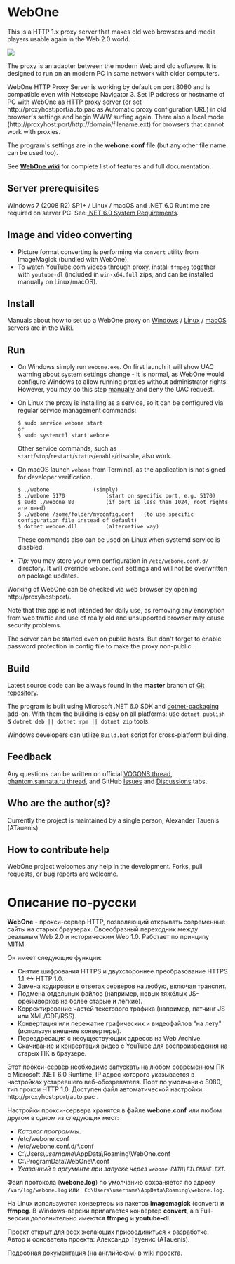 ﻿# WebOne
This is a HTTP 1.x proxy server that makes old web browsers and media players usable again in the Web 2.0 world.

![](https://raw.githubusercontent.com/atauenis/webone/master/docs/Demo.png)

The proxy is an adapter between the modern Web and old software. It is designed to run on an modern PC in same network with older computers.

WebOne HTTP Proxy Server is working by default on port 8080 and is compatible even with Netscape Navigator 3. Set IP address or hostname of PC with WebOne as HTTP proxy server (or set http://proxyhost:port/auto.pac as Automatic proxy configuration URL) in old browser's settings and begin WWW surfing again. There also a local mode (http://proxyhost:port/http://domain/filename.ext) for browsers that cannot work with proxies.

The program's settings are in the __webone.conf__ file (but any other file name can be used too).

See **[WebOne wiki](https://github.com/atauenis/webone/wiki)** for complete list of features and full documentation.

## Server prerequisites
Windows 7 (2008 R2) SP1+ / Linux / macOS and .NET 6.0 Runtime are required on server PC. See [.NET 6.0 System Requirements](https://github.com/dotnet/core/blob/main/release-notes/6.0/supported-os.md).

## Image and video converting
* Picture format converting is performing via `convert` utility from ImageMagick (bundled with WebOne).
* To watch YouTube.com videos through proxy, install `ffmpeg` together with `youtube-dl` (included in `win-x64.full` zips, and can be installed manually on Linux/macOS).

## Install
Manuals about how to set up a WebOne proxy on [Windows](https://github.com/atauenis/webone/wiki/Windows-installation) / [Linux](https://github.com/atauenis/webone/wiki/Linux-installation) / [macOS](https://github.com/atauenis/webone/wiki/MacOS-X-installation) servers are in the Wiki.

## Run
*	On Windows simply run `webone.exe`. On first launch it will show UAC warning about system settings change - it is normal, as WebOne would configure Windows to allow running proxies without administrator rights. However, you may do this step [manually](https://github.com/atauenis/webone/wiki/Windows-installation#how-to-run-without-admin-privileges) and deny the UAC request.

*	On Linux the proxy is installing as a service, so it can be configured via regular service management commands:
	```
	$ sudo service webone start
	or
	$ sudo systemctl start webone
	```
	Other service commands, such as `start`/`stop`/`restart`/`status`/`enable`/`disable`, also work.
	
*   On macOS launch `webone` from Terminal, as the application is not signed for developer verification.
	```
	$ ./webone				(simply)
	$ ./webone 5170				(start on specific port, e.g. 5170)
	$ sudo ./webone 80			(if port is less than 1024, root rights are need)
	$ ./webone /some/folder/myconfig.conf	(to use specific configuration file instead of default)
	$ dotnet webone.dll			(alternative way)
	```
	These commands also can be used on Linux when systemd service is disabled.

*	*Tip:* you may store your own configuration in `/etc/webone.conf.d/` directory. It will override `webone.conf` settings and will not be overwritten on package updates.



Working of WebOne can be checked via web browser by opening http://proxyhost:port/.

Note that this app is not intended for daily use, as removing any encryption from web traffic and use of really old and unsupported browser may cause security problems.

The server can be started even on public hosts. But don't forget to enable password protection in config file to make the proxy non-public.

## Build
Latest source code can be always found in the __master__ branch of [Git repository](https://github.com/atauenis/webone).

The program is built using Microsoft .NET 6.0 SDK and [dotnet-packaging](https://github.com/qmfrederik/dotnet-packaging/) add-on. With them the building is easy on all platforms: use `dotnet publish` & `dotnet deb || dotnet rpm || dotnet zip` tools.

Windows developers can utilize `Build.bat` script for cross-platform building.

## Feedback
Any questions can be written on official [VOGONS thread](https://www.vogons.org/viewtopic.php?f=24&t=67165), [phantom.sannata.ru thread](https://phantom.sannata.org/viewtopic.php?f=16&t=33291), and GitHub [Issues](https://github.com/atauenis/webone/issues) and [Discussions](https://github.com/atauenis/webone/discussions) tabs.

## Who are the author(s)?
Currently the project is maintained by a single person, Alexander Tauenis (ATauenis).

## How to contribute help
WebOne project welcomes any help in the development. Forks, pull requests, or bug reports are welcome.

# Описание по-русски
__WebOne__ - прокси-сервер HTTP, позволяющий открывать современные сайты на старых браузерах. Своеобразный переходник между реальным Web 2.0 и историческим Web 1.0. Работает по принципу MITM.

Он имеет следующие функции:
* Снятие шифрования HTTPS и двухстороннее преобразование HTTPS 1.1 <-> HTTP 1.0.
* Замена кодировки в ответах серверов на любую, включая транслит.
* Подмена отдельных файлов (например, новых тяжёлых JS-фреймворков на более старые и лёгкие).
* Корректирование частей текстового трафика (например, патчинг JS или XML/CDF/RSS).
* Конвертация или пережатие графических и видеофайлов "на лету" (используя внешние конвертеры).
* Переадресация с несуществующих адресов на Web Archive.
* Скачивание и конвертация видео с YouTube для воспроизведения на старых ПК в браузере.

Этот прокси-сервер необходимо запускать на любом современном ПК с Microsoft .NET 6.0 Runtime, IP адрес которого указывается в настройках устаревшего веб-обозревателя. Порт по умолчанию 8080, тип прокси HTTP 1.0. Доступен файл автоматической настройки: http://proxyhost:port/auto.pac .

Настройки прокси-сервера хранятся в файле __webone.conf__ или любом другом в одном из следующих мест:

* _Каталог программы._
* /etc/webone.conf
* /etc/webone.conf.d/*.conf
* C:\Users\\_username_\AppData\Roaming\WebOne.conf
* C:\ProgramData\WebOne\\*.conf
* _Указанный в аргументе при запуске через `webone PATH\FILENAME.EXT`._

Файл протокола (__webone.log__) по умолчанию сохраняется по адресу ``/var/log/webone.log`` или `` C:\Users\username\AppData\Roaming\webone.log``.

На Linux используются конвертеры из пакетов __imagemagick__ (convert) и __ffmpeg__. В Windows-версии прилагается конвертер **convert**, а в Full-версии дополнительно имеются **ffmpeg** и **youtube-dl**.

Проект открыт для всех желающих присоединиться к разработке. Автор и основатель проекта: Александр Тауенис (ATauenis).

Подробная документация (на английском) в [wiki проекта](https://github.com/atauenis/webone/wiki).